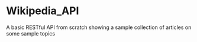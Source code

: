 # Wikipedia_API
A basic RESTful API from scratch showing a sample collection of articles on some sample topics
